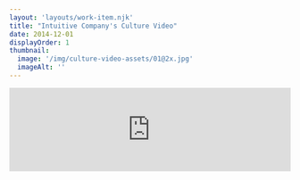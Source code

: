 ```yaml
---
layout: 'layouts/work-item.njk'
title: "Intuitive Company's Culture Video"
date: 2014-12-01
displayOrder: 1
thumbnail:
  image: '/img/culture-video-assets/01@2x.jpg'
  imageAlt: ''
---
```


<div class='video-wrapper'><iframe src="https://player.vimeo.com/video/115742838" width="100%"  frameborder="0" allowfullscreen></iframe></div>
